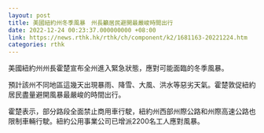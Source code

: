 ```yaml
---
layout: post
title: 美國紐約州冬季風暴　州長籲居民避開最嚴峻時間出行
date: 2022-12-24 00:23:37.000000000 +08:00
link: https://news.rthk.hk/rthk/ch/component/k2/1681163-20221224.htm
categories: rthk
---
```


美國紐約州州長霍楚宣布全州進入緊急狀態，應對可能面臨的冬季風暴。

預計該州不同地區這幾天出現暴雨、降雪、大風、洪水等惡劣天氣。霍楚敦促紐約居民盡量避開風暴最嚴峻的時間出行。

霍楚表示，部分路段全面禁止商用車行駛，紐約州西部州際公路和州際高速公路也限制車輛行駛。紐約公用事業公司已增派2200名工人應對風暴。
